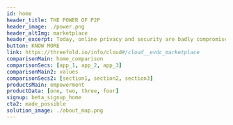 ```yaml
---
id: home
header_title: THE POWER OF P2P
header_image: ./power.png
header_altImg: marketplace
header_excerpt: Today, online privacy and security are badly compromised. Peer-to-Peer models empower communities with equality, sovereignty and resiliency. 
button: KNOW MORE
link: https://threefold.io/info/cloud#/cloud__evdc_marketplace
comparisonMain: home_comparison
comparisonSecs: [app_1, app_2, app_3]
comparisonMain2: values
comparisonSecs2: [section1, section2, section3]
productsMain: empowerment
productData: [one, two, three, four]
signup: beta_signup_home
cta2: made_possible
solution_image: ./about_map.png
---
```


<!-- cards2: [marketplace] -->
<!-- cta: home_cta -->
<!-- 
header_title: BETTER SAFE NEVER SORRY
header_image: ./main_header.png
header_altImg: marketplace
header_excerpt: Peer-to-Peer tools and applications which allow you to scale your community freely and privately, leaving all your security concerns behind. 
button: KNOW MORE
link: https://threefold.io/info/cloud#/cloud__evdc_marketplace -->